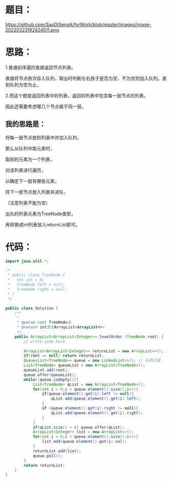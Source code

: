# 题目：

https://github.com/SaoDiSengA/forWork/blob/master/images/image-20220323192424511.png

# **思路：**

1.普通前序遍历直接返回节点列表。

直接将节点依次存入队列，取出时判断左右孩子是否为空，不为空则加入队列。直到队列为空为止。

2.而这个题是返回列表中的列表，返回的列表中包含每一层节点的列表。

因此还需要考虑哪几个节点属于同一层。

## 我的思路是：

将每一层节点放到列表中并加入队列，

那么从队列中取元素时，

取到的元素为一个列表，

对该列表进行遍历，

以确定下一层有哪些元素，

将下一层节点放入列表并进队，

（注意列表不能为空）

出队的列表元素为TreeNode类型，

再转换成int列表放入returnList即可。

# 代码：

```java
import java.util.*;

/*
 * public class TreeNode {
 *   int val = 0;
 *   TreeNode left = null;
 *   TreeNode right = null;
 * }
 */

public class Solution {
    /**
     * 
     * @param root TreeNode类 
     * @return int整型ArrayList<ArrayList<>>
     */
    public ArrayList<ArrayList<Integer>> levelOrder (TreeNode root) {
        // write code here
        
        ArrayList<ArrayList<Integer>> returnList = new ArrayList<>(); //返回列表
        if(root == null) return returnList;
        Queue<List<TreeNode>> queue = new LinkedList<>(); // 队列记录
        List<TreeNode> queueList = new ArrayList<TreeNode>();
        queueList.add(root);
        queue.offer(queueList);
        while(!queue.isEmpty()){
            List<TreeNode> qList = new ArrayList<TreeNode>();
            for(int i = 0;i < queue.element().size();i++){
                if(queue.element().get(i).left != null){
                    qList.add(queue.element().get(i).left);
                }
                if (queue.element().get(i).right != null){
                    qList.add(queue.element().get(i).right);
                }
            }
            if(qList.size() > 0) queue.offer(qList);
            ArrayList<Integer> list = new ArrayList<>();
            for(int i = 0;i < queue.element().size();i++){
                list.add(queue.element().get(i).val);
            }
            returnList.add(list);
            queue.poll();
        }
        return returnList;
    }
}
```

